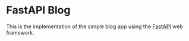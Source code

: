 # FastAPI Blog

This is the implementation of the simple blog app using the [FastAPI](https://fastapi.tiangolo.com/) web framework.
